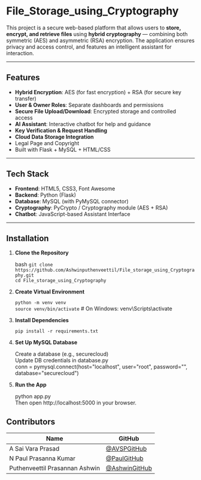 # File_Storage_using_Cryptography

This project is a secure web-based platform that allows users to **store, encrypt, and retrieve files** using **hybrid cryptography** — combining both symmetric (AES) and asymmetric (RSA) encryption. The application ensures privacy and access control, and features an intelligent assistant for interaction.

---

## Features

- **Hybrid Encryption**: AES (for fast encryption) + RSA (for secure key transfer)
- **User & Owner Roles**: Separate dashboards and permissions
- **Secure File Upload/Download**: Encrypted storage and controlled access
- **AI Assistant**: Interactive chatbot for help and guidance
- **Key Verification & Request Handling**
- **Cloud Data Storage Integration**
- Legal Page and Copyright
- Built with Flask + MySQL + HTML/CSS


---

##  Tech Stack

- **Frontend**: HTML5, CSS3, Font Awesome
- **Backend**: Python (Flask)
- **Database**: MySQL (with PyMySQL connector)
- **Cryptography**: PyCrypto / Cryptography module (AES + RSA)
- **Chatbot**: JavaScript-based Assistant Interface

---

## Installation

1. **Clone the Repository**

    bash
    `git clone https://github.com/Ashwinputhenveettil/File_storage_using_Cryptography.git`
    <br>`cd File_storage_using_Cryptography`

2. **Create Virtual Environment**

      `python -m venv venv` <br>
      `source venv/bin/activate`  # On Windows: venv\Scripts\activate

3. **Install Dependencies** <br>

      `pip install -r requirements.txt`

4. **Set Up MySQL Database** <br>

    Create a database (e.g., securecloud) <br>
    Update DB credentials in database.py  <br>
    conn = pymysql.connect(host="localhost", user="root", password="", database="securecloud")

5. **Run the App**
   
   python app.py <br>
   Then open http://localhost:5000 in your browser.

##  Contributors

| Name | GitHub |
|------|--------|
| A Sai Vara Prasad | [@AVSPGitHub](https://github.com/ASVPREDDY) | 
| N Paul Prasanna Kumar | [@PaulGitHub](https://github.com/Paul9441) |
| Puthenveettil Prasannan Ashwin | [@AshwinGitHub](https://github.com/yourusername) |








